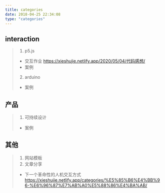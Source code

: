```yaml
---
title: categories
date: 2018-04-25 22:34:08
type: "categories"
---
```

## interaction
> 1. p5.js
> + 交互作业 <https://xieshujie.netlify.app/2020/05/04/代码感想/> 
> + 案例
> 2. arduino
> + 案例
## 产品
> 1. 可持续设计
> + 案例
## 其他
> 1. 网站模板
> 2. 文章分享
> + 下一个革命性的人机交互方式<https://xieshujie.netlify.app/categories/%E5%85%B6%E4%BB%96-%E6%96%87%E7%AB%A0%E5%88%86%E4%BA%AB/>